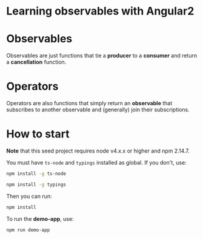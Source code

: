 # Learning observables with Angular2

# Observables

Observables are just functions that tie a **producer** to a **consumer** and return a **cancellation** function.

# Operators

Operators are also functions that simply return an **observable** that subscribes to another observable and (generally) join their subscriptions.

# How to start

**Note** that this seed project requires node v4.x.x or higher and npm 2.14.7.


You must have `ts-node` and `typings` installed as global. If you don't, use:

```bash
npm install -g ts-node
```

```bash
npm install -g typings
```

Then you can run: 

```bash
npm install 
```

To run the **demo-app**, use:

```bash
npm run demo-app
```